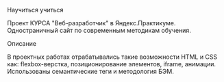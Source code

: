 Научиться учиться

Проект КУРСА "Веб-разработчик" в Яндекс.Практикуме. Одностраничный сайт по современным методикам обучения.

Описание

В проектных работах отрабатывались такие возможности HTML и CSS как: flexbox-верстка, позиционирование элементов, iframe, анимации. Использованы семантические теги и методология БЭМ.